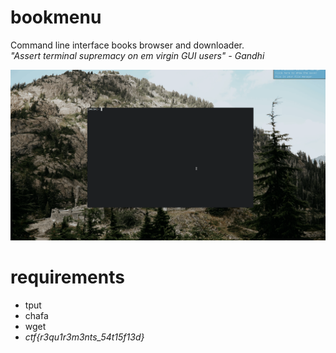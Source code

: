 # bookmenu
Command line interface books browser and downloader.  
*"Assert terminal supremacy on em virgin GUI users" - Gandhi*

![preview](preview.gif)

# requirements
- tput
- chafa
- wget
- *ctf{r3qu1r3m3nts_54t15f13d}*
